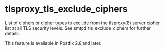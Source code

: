 # tlsproxy_tls_exclude_ciphers 

 List of ciphers or cipher types to exclude from the tlsproxy(8)
server cipher list at all TLS security levels. See
smtpd_tls_exclude_ciphers for further details. 

 This feature is available in Postfix 2.8 and later. 


